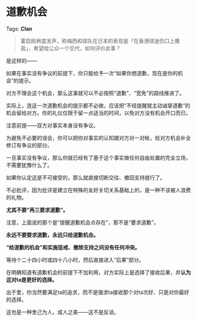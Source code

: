 # 道歉机会

Tags: **Clan**

> 霍启刚再度发声，称梅西和球队在日本的表现是「在香港球迷伤口上撒盐」，希望给公众一个交代，如何评价此事？



是这样的——

如果在事实没有争议的前提下，你只能给予一次“如果你想道歉，现在是你的机会”的提示。

对方不理会这个机会，那么这事就可以不必按照“道歉”、“宽免”的路线推进了。

实际上，连这一次道歉机会的提示都不必做，应该把“不经提醒就主动诚挚道歉”的机会留给对方。你的礼仪仅限于留一点适当的时间，以免对方没有机会开口而已。

注意前提——双方对事实本身没有争议。

为避免不必要的误会，你可以把你对事实的认知跟对方对一对帐，给对方机会补全修订有争议的部分。

一旦事实没有争议，那么你就已经有了基于这个事实做任何自由处置的完全立场，不需要犹豫什么了。

如果你认定这是不可接受的，那么就直接切断交往、撤回支持就行了。

不必批评，因为批评是建立在特殊的友好关切关系基础上的，是一种不该被人浪费的礼物。

**尤其不要“再三要求道歉”。**

注意，上面说的那个是“提醒道歉机会点存在”，那不是“要求道歉”。

**永远不要要求道歉，永远只给道歉机会。**

**“给道歉的机会”和实施惩戒、撤除支持之间没有任何冲突。**

等待个二十四小时或四十八小时，然后直接进入“后果”部分。

在明确知道有道歉机会的前提下不加利用，对方实际上是选择了接收后果，并**认为这对ta是更好的选择。**

出于爱，你当然要满足ta的追求，而不是强求ta接收那个对ta次好、只是对你最好的选择。

这也是一种舍己为人，成人之美——这不是反话。



